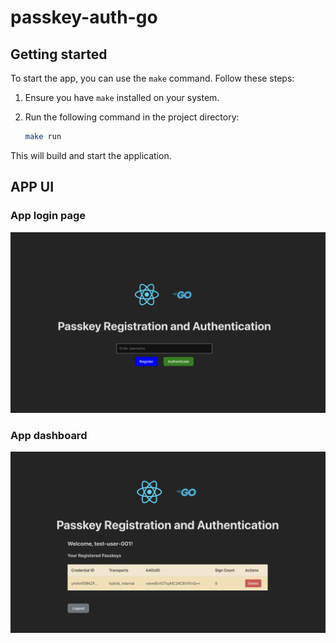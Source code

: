 # passkey-auth-go

## Getting started
To start the app, you can use the `make` command. Follow these steps:

1. Ensure you have `make` installed on your system.
2. Run the following command in the project directory:

    ```bash
    make run
    ```

This will build and start the application.

## APP UI
### App login page
![alt text](internal/client/src/assets/login-page.png)
### App dashboard
![alt text](dashboard.png)
